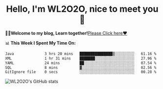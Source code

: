 <h1 align = "center">Hello, I'm WL2O2O, nice to meet you 👋</h1>

🧑‍💻**Welcome to my blog, Learn together!**[Please Click here❤️](https://wl2o2o.github.io)

📊 **This Week I Spent My Time On:**
<!--START_SECTION:waka-->

```txt
Java              3 hrs 20 mins   ███████████████▒░░░░░░░░░   61.16 %
XML               1 hr 31 mins    ███████░░░░░░░░░░░░░░░░░░   27.96 %
YAML              24 mins         ██░░░░░░░░░░░░░░░░░░░░░░░   07.54 %
SQL               8 mins          ▓░░░░░░░░░░░░░░░░░░░░░░░░   02.56 %
GitIgnore file    0 secs          ░░░░░░░░░░░░░░░░░░░░░░░░░   00.28 %
```

<!--END_SECTION:waka-->

![WL2O2O's GitHub stats](https://github-readme-stats.vercel.app/api?username=wl2o2o&show_icons=true)


<!--
**WL2O2O/WL2O2O** is a ✨ _special_ ✨ repository because its `README.md` (this file) appears on your GitHub profile.

Here are some ideas to get you started:

- 🔭 I’m currently working on ...
- 🌱 I’m currently learning ...
- 👯 I’m looking to collaborate on ...
- 🤔 I’m looking for help with ...
- 💬 Ask me about ...
- 📫 How to reach me: ...
- 😄 Pronouns: ...
- ⚡ Fun fact: ...
-->
